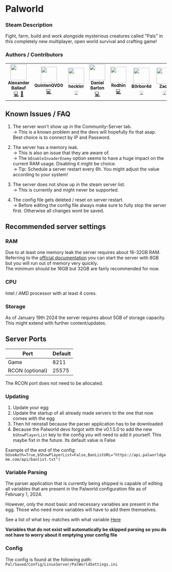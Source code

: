 # Palworld

### Steam Description
Fight, farm, build and work alongside mysterious creatures called "Pals" in this completely new multiplayer, open world survival and crafting game!

### Authors / Contributors
<table>
    <tr>
        <td align="center">
            <a href="https://github.com/Ballaual">
                <img src="https://avatars.githubusercontent.com/u/38478976" width="50px;" alt=""/><br /><sub><b>Alexander Ballauf</b></sub>
            </a>
            <br />
            <a href="https://github.com/parkervcp/eggs/issues/2669#issuecomment-1900216079" title="Codes">💻</a>
            <a href="https://github.com/parkervcp/eggs/commits?author=Ballaual" title="Maintains">🔨</a>
        </td>
        <td align="center">
            <a href="https://github.com/QuintenQVD0">
                <img src="https://avatars.githubusercontent.com/u/67589015" width="50px;" alt=""/><br /><sub><b>QuintenQVD0</b></sub>
            </a>
            <br />
            <a href="https://github.com/parkervcp/eggs/issues/2669#issuecomment-1899999796" title="Codes">💻</a>
        <td align="center">
            <a href="https://github.com/hackles">
                <img src="https://avatars.githubusercontent.com/u/30584261" width="50px;" alt=""/><br /><sub><b>heckler</b></sub>
            </a>
            <br />
            <a href="https://github.com/parkervcp/eggs/issues/2669#issuecomment-1900043987" title="Contributor">💡</a>
        </td>
        </td>
        <td align="center">
            <a href="https://github.com/danny6167">
                <img src="https://avatars.githubusercontent.com/u/388231" width="50px;" alt=""/><br /><sub><b>Daniel Barton</b></sub>
            </a>
            <br />
            <a href="https://github.com/parkervcp/eggs/issues/2669#issuecomment-1900100992" title="Codes">💻</a>
        </td>  
        <td align="center">
            <a href="https://github.com/Rodhin">
                <img src="https://avatars.githubusercontent.com/u/13395074" width="50px;" alt=""/><br /><sub><b>Rodhin</b></sub>
            </a>
            <br />
            <a href="https://github.com/parkervcp/eggs/issues/2669#issuecomment-1900153550" title="Codes">💻</a>
        </td> 
        <td align="center">
            <a href="https://github.com/B0rbor4d">
                <img src="https://avatars.githubusercontent.com/u/33213807" width="50px;" alt=""/><br /><sub><b>B0rbor4d</b></sub>
            </a>
            <br />
            <a href="https://github.com/parkervcp/eggs/issues/2669#issuecomment-1900213758" title="Contributor">💡</a>
        </td>
        <td align="center">
            <a href="https://github.com/Simsz">
                <img src="https://avatars.githubusercontent.com/u/12779829" width="50px;" alt=""/><br /><sub><b>Zach</b></sub>
            </a>
            <br />
            <a href="https://github.com/parkervcp/eggs/issues/2669#issuecomment-1899954711" title="Contributor">💡</a>
        </td>         
    </tr>
</table>

## Known Issues / FAQ

1) The server won't show up in the Community-Server tab.<br>
-> This is a known problem and the devs will hopefully fix that asap. Best choice is to connect by IP and Password.

2) The server has a memory leak.<br>
-> This is also an issue that they are aware of.<br>
-> The `bEnableInvaderEnemy` option seems to have a huge impact on the current RAM usage. Disabling it might be choice.<br>
-> Tip: Schedule a server restart every 6h. You might adjust the value according to your system!<br>

3) The server does not show up in the steam server list.<br>
-> This is currently and might never be supported.

4) The config file gets deleted / reset on server restart.<br>
-> Before editing the config file always make sure to fully stop the server first. Otherwise all changes wont be saved.

## Recommended server settings

### RAM

Due to at least one memory leak the server requires about 16-32GB RAM.<br>
Referring to the [official documentation](https://tech.palworldgame.com/dedicated-server-guide) you can start the server with 8GB but you will run out of memory very quickly.<br>
The minimum should be 16GB but 32GB are fairly recommended for now.<br>

### CPU

Intel / AMD processor with at least 4 cores.

### Storage

As of January 19th 2024 the server requires about 5GB of storage capacity. This might extend with further content/updates.

## Server Ports

| Port            | Default |
| --------------- | ------- |
| Game            | 8211    |
| RCON (optional) | 25575   |

The RCON port does not need to be allocated.

### Updating

1. Update your egg
2. Update the startup of all already made servers to the one that now comes with the egg
3. Then hit reinstall because the parser application has to be downloaded
4. Because the Palworld devs forgot with the v0.1.5.0 to add the new `bShowPlayerList` key to the config you will need to add it yourself. This maybe fixt in the future. Its default value is False

Example of the end of the config: `bUseAuth=True,bShowPlayerList=False,BanListURL="https://api.palworldgame.com/api/banlist.txt")`

### Variable Parsing

The parser application that is currently being shipped is capable of editing all variables that are present in the Palworld configuration file as of February 1, 2024.

However, only the most basic and necessary variables are present in the egg.
Those who need more variables will have to add them themselves.

See a list of what key matches with what variable [Here](https://github.com/QuintenQVD0/Palword-server-config-parser?tab=readme-ov-file#key-with-variables)

**Variables that do not exist will automatically be skipped parsing so you do not have to worry about it emptying your config file**

### Config

The config is found at the following path: `Pal/Saved/Config/LinuxServer/PalWorldSettings.ini`
